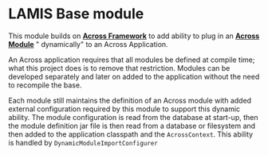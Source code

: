 # LAMIS Base module

This module builds on **[Across Framework](https://docs.across.dev/across-site/production/across/index.html)** to add
ability to plug in an **[Across Module](https://docs.across.dev/across-site/production/across/in-a-nutshell.html)** "
dynamically" to an Across Application.

An Across application requires that all modules be defined at compile time; what this project does is to remove that
restriction. Modules can be developed separately and later on added to the application without the need to recompile the
base.

Each module still maintains the definition of an Across module with added external configuration required by this module
to support this dynamic ability. The module configuration is read from the database at start-up, then the module
definition jar file is then read from a database or filesystem and then added to the application classpath and
the ``AcrossContext``. This ability is handled by
``DynamicModuleImportConfigurer`` 


